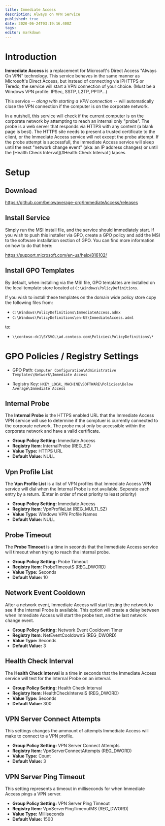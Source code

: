 ```yaml
---
title: Immediate Access
description: Always on VPN Service
published: true
date: 2020-06-24T03:19:16.408Z
tags: 
editor: markdown
---
```


# Introduction
**Immediate Access** is a replacement for Microsoft's Direct Access "Always On VPN" technology. This service behaves in the same manner as Microsoft's Direct Access, but instead of connecting via IPHTTPS or Teredo, the service will start a VPN connection of your choice. (Must be a Windows VPN profile: IPSec, SSTP, L2TP, PPTP...)

This service -- *along with starting a VPN connection* -- will automatically close the VPN connection if the computer is on the corporate network.

In a nutshell, this service will check if the current computer is on the corporate network by attempting to reach an internal only "probe". The probe is a web server that responds via HTTPS with any content (a blank page is best). The HTTPS site needs to present a trusted certificate to the client, or the Immediate Access service will not except the probe attempt. If the probe attempt is successfull, the Immediate Access service will sleep until the next "network change event" (aka: an IP address changes) or until the [Health Check Interval](#Health Check Interval
) lapses.

# Setup

## Download

https://github.com/belowaverage-org/ImmediateAccess/releases

## Install Service

Simply run the MSI install file, and the service should immediately start.
If you wish to push this installer via GPO, create a GPO policy and add the MSI to the software installation section of GPO. You can find more information on how to do that here:

https://support.microsoft.com/en-us/help/816102/

## Install GPO Templates

By default, when installing via the MSI file, GPO templates are installed on the local template store located at `C:\Windows\PolicyDefinitions`.

If you wish to install these templates on the domain wide policy store copy the following files from:

* `C:\Windows\PolicyDefinitions\ImmediateAccess.admx`
* `C:\Windows\PolicyDefinitions\en-US\ImmediateAccess.adml`


to:

* `\\contoso-dc1\SYSVOL\ad.contoso.com\Policies\PolicyDefinitions\*`

# GPO Policies / Registry Settings

* GPO Path: `Computer Configuration\Administrative Templates\Network\Immediate Access`

* Registry Key: `HKEY_LOCAL_MACHINE\SOFTWARE\Policies\Below Average\Immediate Access`

## Internal Probe

The **Internal Probe** is the HTTPS enabled URL that the Immediate Access VPN service will use to determine if the comptuer is currently connected to the corporate network. The probe must only be accessible within the corporate network and have a valid certificate.

* **Group Policy Setting:** Immediate Access
* **Registry Item:** InternalProbe (REG_SZ)
* **Value Type:** HTTPS URL
* **Default Value:** NULL

## Vpn Profile List

The **Vpn Profile List** is a list of VPN profiles that Immediate Access VPN service will dial when the Internal Probe is not available. Seperate each entry by a return. (Enter in order of most priority to least priority)

* **Group Policy Setting:** Immediate Access
* **Registry Item:** VpnProfileList (REG_MULTI_SZ)
* **Value Type:** Windows VPN Profile Names
* **Default Value:** NULL

## Probe Timeout

The **Probe Timeout** is a time in seconds that the Immediate Access service will timeout when trying to reach the internal probe.

* **Group Policy Setting:** Probe Timeout
* **Registry Item:** ProbeTimeoutS (REG_DWORD)
* **Value Type:** Seconds
* **Default Value:** 10

## Network Event Cooldown

After a network event, Immediate Access will start testing the network to see if the Internal Probe is available.
This option will create a delay between when Immediate Access will start the probe test, and the last network change event.

* **Group Policy Setting:** Network Event Cooldown Timer
* **Registry Item:** NetEventCooldownS (REG_DWORD)
* **Value Type:** Seconds
* **Default Value:** 3

## Health Check Interval

The **Health Check Interval** is a time in seconds that the Immediate Access service will test for the Internal Probe on an interval.

* **Group Policy Setting:** Health Check Interval
* **Registry Item:** HealthCheckIntervalS (REG_DWORD)
* **Value Type:** Seconds
* **Default Value:** 300

## VPN Server Connect Attempts

This settings changes the ammount of attempts Immediate Access will make to connect to a VPN profile.

* **Group Policy Setting:** VPN Server Connect Attempts
* **Registry Item:** VpnServerConnectAttempts (REG_DWORD)
* **Value Type:** Count
* **Default Value:** 3

## VPN Server Ping Timeout

This setting represents a timeout in milliseconds for when Immediate Access pings a VPN server.

* **Group Policy Setting:** VPN Server Ping Timeout
* **Registry Item:** VpnServerPingTimeoutMS (REG_DWORD)
* **Value Type:** Milliseconds
* **Default Value:** 1500